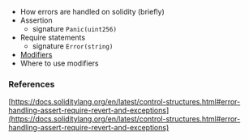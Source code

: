 - How errors are handled on solidity (briefly)
- Assertion 
	- signature `Panic(uint256)`
- Require statements 
	- signature `Error(string)`
- [Modifiers](https://docs.soliditylang.org/en/latest/structure-of-a-contract.html#function-modifiers)
- Where to use modifiers
### References

[https://docs.soliditylang.org/en/latest/control-structures.html#error-handling-assert-require-revert-and-exceptions](https://docs.soliditylang.org/en/latest/control-structures.html#error-handling-assert-require-revert-and-exceptions)